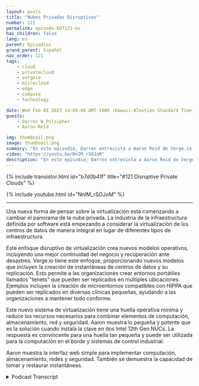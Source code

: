 ```yaml
---
layout: posts
title: "Nubes Privadas Disruptivas"
number: 121
permalink: episode-EDT121-es
has_children: false
lang: es
parent: Episodios
grand_parent: Español
nav_order: 121
tags:
    - cloud
    - privatecloud
    - vergeio
    - microcloud
    - edge
    - compute
    - technology

date: Wed Feb 01 2023 14:00:00 GMT-1000 (Hawaii-Aleutian Standard Time)
guests:
    - Darren W Pulsipher
    - Aaron Reid

img: thumbnail.png
image: thumbnail.png
summary: "En este episodio, Darren entrevista a Aaron Reid de Verge.io sobre su tecnología disruptiva de nube privada que está haciendo que las nubes privadas estén disponibles en el centro de datos y en el borde."
video: "https://youtu.be/NnIM_rSOJoM"
description: "En este episodio, Darren entrevista a Aaron Reid de Verge.io sobre su tecnología disruptiva de nube privada que está haciendo que las nubes privadas estén disponibles en el centro de datos y en el borde."
---
```


<div>
{% include transistor.html id="b7d0b41f" title="#121 Disruptive Private Clouds" %}

{% include youtube.html id="NnIM_rSOJoM" %}
</div>

---

Una nueva forma de pensar sobre la virtualización está comenzando a cambiar el panorama de la nube privada. La industria de la infraestructura definida por software está empezando a considerar la virtualización de los centros de datos de manera integral en lugar de diferentes tipos de infraestructura.

Este enfoque disruptivo de virtualización crea nuevos modelos operativos, incluyendo una mejor continuidad del negocio y recuperación ante desastres. Verge.io tiene este enfoque, proporcionando nuevos modelos que incluyen la creación de instantáneas de centros de datos y su replicación. Esto permite a las organizaciones crear entornos portátiles llamados "tenets" que pueden ser replicados en múltiples ubicaciones. Ejemplos incluyen la creación de microentornos compatibles con HIPPA que pueden ser replicados en diversas clínicas pequeñas, ayudando a las organizaciones a mantener todo conforme.

Este nuevo sistema de virtualización tiene una huella operativa mínima y reduce los recursos necesarios para combinar elementos de computación, almacenamiento, red y seguridad. Aaron muestra lo pequeña y potente que es la solución cuando instala la clave en dos Intel 12th Gen NUCs. La respuesta es convincente para una huella tan pequeña y puede ser utilizada para la computación en el borde y sistemas de control industrial.

Aaron muestra la interfaz web simple para implementar computación, almacenamiento, redes y seguridad. También se demuestra la capacidad de tomar y restaurar instantáneas.



<details>
<summary> Podcast Transcript </summary>

<p></p>

</details>
